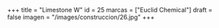 +++
title = "Limestone W"
id = 25
marcas = ["Euclid Chemical"]
draft = false
imagen = "/images/construccion/26.jpg"
+++

<!--more-->